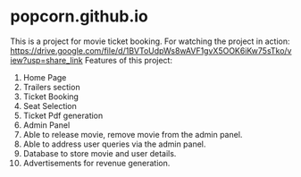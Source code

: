 # popcorn.github.io
This is a project for movie ticket booking. For watching the project in action:
https://drive.google.com/file/d/1BVToUdpWs8wAVF1gvX5OOK6iKw75sTko/view?usp=share_link
Features of this project:
1. Home Page
2. Trailers section
3. Ticket Booking
4. Seat Selection
5. Ticket Pdf generation
6. Admin Panel
7. Able to release movie, remove movie from the admin panel.
8. Able to address user queries via the admin panel.
9. Database to store movie and user details.
10. Advertisements for revenue generation.
